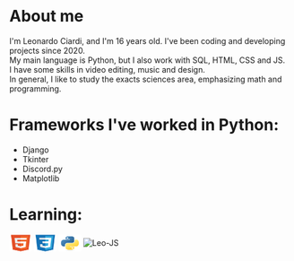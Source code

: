 <div style="display: inline_block"><br>
  <h1>About me</h1>
  <p>I'm Leonardo Ciardi, and I'm 16 years old. I've been coding and developing projects since 2020.<br>My main language is Python, but I also work with SQL, HTML, CSS and JS.<br>I have some skills in video editing, music and design.<br>In general, I like to study the exacts sciences area, emphasizing math and programming.</p>
  <h1>Frameworks I've worked in Python:</h1>
  <ul>
    <li>Django</li>
    <li>Tkinter</li>
    <li>Discord.py</li>
    <li>Matplotlib</li>
  </ul>
  <h1>Learning:</h1>
  <img align="center" alt="Leo-HTML" height="30" width="40" src="https://raw.githubusercontent.com/devicons/devicon/master/icons/html5/html5-original.svg">
  <img align="center" alt="Leo-CSS" height="30" width="40" src="https://raw.githubusercontent.com/devicons/devicon/master/icons/css3/css3-original.svg">
  <img align="center" alt="Leo-Python" height="30" width="40" src="https://raw.githubusercontent.com/devicons/devicon/master/icons/python/python-original.svg">
  <img align="center" alt="Leo-JS" height="30" width="40" src="https://upload.wikimedia.org/wikipedia/commons/thumb/6/6a/JavaScript-logo.png/800px-JavaScript-logo.png">
</div>
